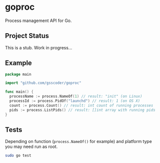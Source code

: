 # goproc
Process management API for Go.

## Project Status
This is a stub. Work in progress...

## Example
```go
package main

import "github.com/gsscoder/goproc"

func main() {
  processName := process.NameOf(1) // result: "init" (on Linux)
  processId := process.PidOf("launchd") // result: 1 (on OS X)
  count := process.Count() // result: int count of running processes
  pids := process.ListPids() // result: []int array with running pids
}
```

## Tests
Depending on function (``process.NameOf()`` for example) and platform type you may need run as root.
```sh
sudo go test
```
